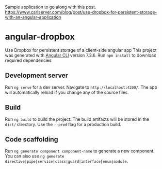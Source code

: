 Sample application to go along with this post. https://www.carlserver.com/blog/post/use-dropbox-for-persistent-storage-with-an-angular-application
# angular-dropbox
Use Dropbox for persistent storage of a client-side angular app
This project was generated with [Angular CLI](https://github.com/angular/angular-cli) version 7.3.6.
Run `npm install` to download required dependencies

## Development server

Run `ng serve` for a dev server. Navigate to `http://localhost:4200/`. The app will automatically reload if you change any of the source files.

## Build

Run `ng build` to build the project. The build artifacts will be stored in the `dist/` directory. Use the `--prod` flag for a production build.

## Code scaffolding

Run `ng generate component component-name` to generate a new component. You can also use `ng generate directive|pipe|service|class|guard|interface|enum|module`.
